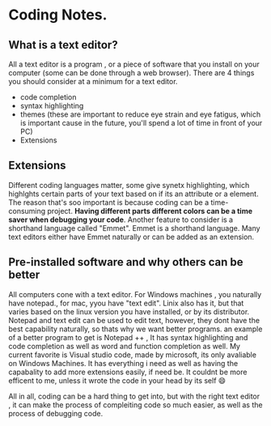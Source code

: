  # Coding Notes.

## What is a text editor?
All a text editor is a program , or a piece of software that you install on your computer (some can be done through a web browser). There are 4 things you should consider at a minimum for a text editor. 
* code completion
* syntax highlighting
* themes (these are important to reduce eye strain and eye fatigus, which is important cause in the future, you'll spend a lot of time in front of your PC)
* Extensions


## Extensions
Different coding languages matter, some give synetx highlighting, which highlghts certain parts of your text based on if its an attribute or a element. The reason that's soo important is because coding can be a time-consuming project. **Having different parts different colors can be a time saver when debugging your code**. Another feature to consider is a shorthand language called "Emmet". Emmet is a shorthand language. Many text editors either have Emmet naturally or can be added as an extension.

## Pre-installed software and why others can be better 
All computers cone with a text editor. For Windows machines , you naturally have notepad., for mac, yyou have "text edit". Linix also has it, but that varies based on the linux version you have installed, or by its distributor. Notepad and text edit can be used to edit text, however, they dont have the best capability naturally, so thats why we want better programs. an example of a better program to get is Notepad ++ , It has syntax highlighting and code completion as well as word and function completion as well. My current favorite  is Visual studio code, made by microsoft, its only avaliable on Windows Machines. It has everything i need as well as having the capabality to add more extensions easily, if need be. It couldnt be more efficent to me, unless it wrote the code in your head by its self 😄

All in all, coding can be a hard thing to get into, but with the right text editor , it can make the process of compleiting code so much easier, as well as the process of debugging code.
